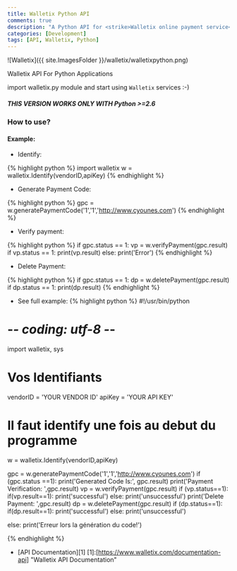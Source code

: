 ```yaml
---
title: Walletix Python API
comments: true
description: "A Python API for <strike>Walletix online payment service</strike> (Closed)"
categories: [Development]
tags: [API, Walletix, Python]
---
```


![Walletix]({{ site.ImagesFolder }}/walletix/walletixpython.png)

Walletix API For Python Applications

<div class="note">
  <p>import walletix.py module and start using <code>Walletix</code> services :-)</p>
</div>

<div class="note warning">
  <h5>THIS VERSION WORKS ONLY WITH Python >=2.6 </h5>
</div>


### How to use? 
#### Example:
+ Identify:

{% highlight python %}
import walletix
w = walletix.Identify(vendorID,apiKey)
{% endhighlight %}
+ Generate Payment Code:

{% highlight python %}
gpc = w.generatePaymentCode('1','1','http://www.cyounes.com')
{% endhighlight %}
+ Verify payment:

{% highlight python %}
if gpc.status == 1:
	vp = w.verifyPayment(gpc.result)
	if vp.status == 1:
		print(vp.result)
	else:
		print('Error')
{% endhighlight %}

+ Delete Payment:

{% highlight python %}
if gpc.status == 1:
	dp = w.deletePayment(gpc.result)
	if dp.status == 1:
		print(dp.result)
{% endhighlight %}

+ See full example: 
{% highlight python %}
#!/usr/bin/python
# -*- coding: utf-8 -*-

import walletix, sys

# Vos Identifiants
vendorID = 'YOUR VENDOR ID'
apiKey = 'YOUR API KEY'

# Il faut identify une fois au debut du programme
w = walletix.Identify(vendorID,apiKey)

gpc = w.generatePaymentCode('1','1','http://www.cyounes.com')
if (gpc.status ==1):
    print('Generated Code Is:', gpc.result)
    print('Payment Verification: ',gpc.result)
    vp = w.verifyPayment(gpc.result)
    if (vp.status==1):
        if(vp.result==1):
            print('successful')
        else:
            print('unsuccessful')
    print('Delete Payment: ',gpc.result)
    dp = w.deletePayment(gpc.result)
    if (dp.status==1):
        if(dp.result==1):
            print('successful')
        else:
            print('unsuccessful')

else:
    print('Erreur lors la génération du code!')

{% endhighlight %}

+ [API Documentation][1]
[1]:[https://www.walletix.com/documentation-api] "Walletix API Documentation"



